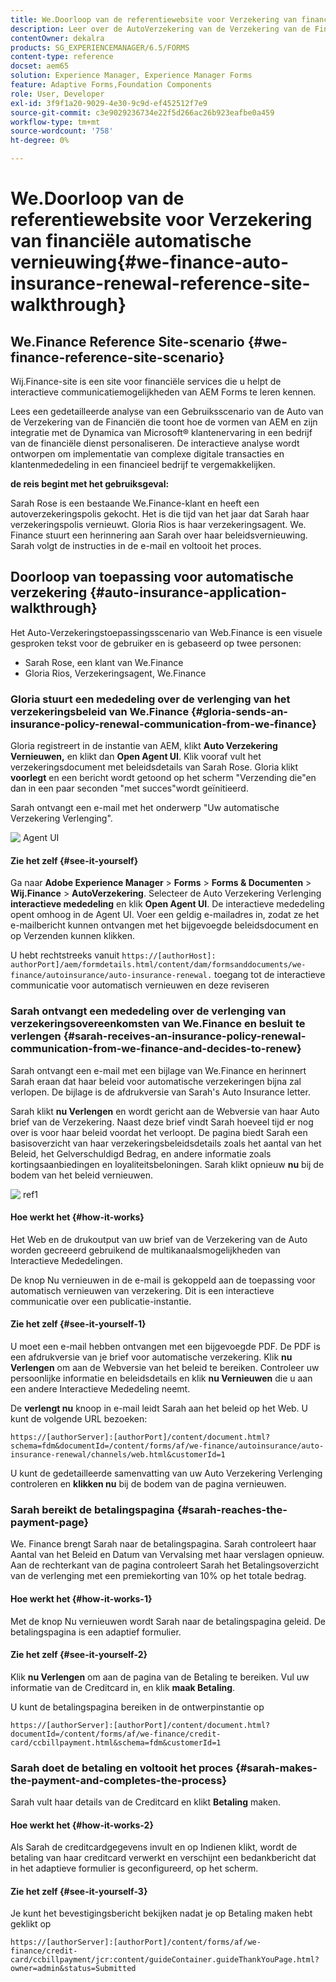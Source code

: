 ```yaml
---
title: We.Doorloop van de referentiewebsite voor Verzekering van financiële automatische vernieuwing
description: Leer over de AutoVerzekering van de Verzekering van de Financiën Verlenging verwijzingsplaats door een analyse te nemen.
contentOwner: dekalra
products: SG_EXPERIENCEMANAGER/6.5/FORMS
content-type: reference
docset: aem65
solution: Experience Manager, Experience Manager Forms
feature: Adaptive Forms,Foundation Components
role: User, Developer
exl-id: 3f9f1a20-9029-4e30-9c9d-ef452512f7e9
source-git-commit: c3e9029236734e22f5d266ac26b923eafbe0a459
workflow-type: tm+mt
source-wordcount: '758'
ht-degree: 0%

---
```


# We.Doorloop van de referentiewebsite voor Verzekering van financiële automatische vernieuwing{#we-finance-auto-insurance-renewal-reference-site-walkthrough}

## We.Finance Reference Site-scenario  {#we-finance-reference-site-scenario}

Wij.Finance-site is een site voor financiële services die u helpt de interactieve communicatiemogelijkheden van AEM Forms te leren kennen.

Lees een gedetailleerde analyse van een Gebruiksscenario van de Auto van de Verzekering van de Financiën die toont hoe de vormen van AEM en zijn integratie met de Dynamica van Microsoft® klantenervaring in een bedrijf van de financiële dienst personaliseren. De interactieve analyse wordt ontworpen om implementatie van complexe digitale transacties en klantenmededeling in een financieel bedrijf te vergemakkelijken.

**de reis begint met het gebruiksgeval:**

Sarah Rose is een bestaande We.Finance-klant en heeft een autoverzekeringspolis gekocht. Het is die tijd van het jaar dat Sarah haar verzekeringspolis vernieuwt. Gloria Rios is haar verzekeringsagent. We. Finance stuurt een herinnering aan Sarah over haar beleidsvernieuwing. Sarah volgt de instructies in de e-mail en voltooit het proces.

## Doorloop van toepassing voor automatische verzekering {#auto-insurance-application-walkthrough}

Het Auto-Verzekeringstoepassingsscenario van Web.Finance is een visuele gesproken tekst voor de gebruiker en is gebaseerd op twee personen:

* Sarah Rose, een klant van We.Finance
* Gloria Rios, Verzekeringsagent, We.Finance

### Gloria stuurt een mededeling over de verlenging van het verzekeringsbeleid van We.Finance {#gloria-sends-an-insurance-policy-renewal-communication-from-we-finance}

Gloria registreert in de instantie van AEM, klikt **Auto Verzekering Vernieuwen,** en klikt dan **Open Agent UI**. Klik vooraf vult het verzekeringsdocument met beleidsdetails van Sarah Rose. Gloria klikt **voorlegt** en een bericht wordt getoond op het scherm &quot;Verzending die&quot;en dan in een paar seconden &quot;met succes&quot;wordt geïnitieerd.

Sarah ontvangt een e-mail met het onderwerp &quot;Uw automatische Verzekering Verlenging&quot;.

![&#x200B; Agent UI &#x200B;](assets/agent_ui_email_new.png)

#### Zie het zelf {#see-it-yourself}

Ga naar **Adobe Experience Manager** > **Forms** > **Forms &amp; Documenten** > **Wij.Finance** > **AutoVerzekering**. Selecteer de Auto Verzekering Verlenging **interactieve mededeling** en klik **Open Agent UI**. De interactieve mededeling opent omhoog in de Agent UI. Voer een geldig e-mailadres in, zodat ze het e-mailbericht kunnen ontvangen met het bijgevoegde beleidsdocument en op Verzenden kunnen klikken.

U hebt rechtstreeks vanuit `https://[authorHost]: authorPort]/aem/formdetails.html/content/dam/formsanddocuments/we-finance/autoinsurance/auto-insurance-renewal.` toegang tot de interactieve communicatie voor automatisch vernieuwen en deze reviseren

### Sarah ontvangt een mededeling over de verlenging van verzekeringsovereenkomsten van We.Finance en besluit te verlengen {#sarah-receives-an-insurance-policy-renewal-communication-from-we-finance-and-decides-to-renew}

Sarah ontvangt een e-mail met een bijlage van We.Finance en herinnert Sarah eraan dat haar beleid voor automatische verzekeringen bijna zal verlopen. De bijlage is de afdrukversie van Sarah&#39;s Auto Insurance letter.

Sarah klikt **nu Verlengen** en wordt gericht aan de Webversie van haar Auto brief van de Verzekering. Naast deze brief vindt Sarah hoeveel tijd er nog over is voor haar beleid voordat het verloopt. De pagina biedt Sarah een basisoverzicht van haar verzekeringsbeleidsdetails zoals het aantal van het Beleid, het Gelverschuldigd Bedrag, en andere informatie zoals kortingsaanbiedingen en loyaliteitsbeloningen. Sarah klikt opnieuw **nu** bij de bodem van het beleid vernieuwen.

![&#x200B; ref1 &#x200B;](assets/ref1.png)

#### Hoe werkt het {#how-it-works}

Het Web en de drukoutput van uw brief van de Verzekering van de Auto worden gecreeerd gebruikend de multikanaalsmogelijkheden van Interactieve Mededelingen.

De knop Nu vernieuwen in de e-mail is gekoppeld aan de toepassing voor automatisch vernieuwen van verzekering. Dit is een interactieve communicatie over een publicatie-instantie.

#### Zie het zelf {#see-it-yourself-1}

U moet een e-mail hebben ontvangen met een bijgevoegde PDF. De PDF is een afdrukversie van je brief voor automatische verzekering. Klik **nu Verlengen** om aan de Webversie van het beleid te bereiken. Controleer uw persoonlijke informatie en beleidsdetails en klik **nu Vernieuwen** die u aan een andere Interactieve Mededeling neemt.

De **verlengt nu** knoop in e-mail leidt Sarah aan het beleid op het Web. U kunt de volgende URL bezoeken:

`https://[authorServer]:[authorPort]/content/document.html?schema=fdm&documentId=/content/forms/af/we-finance/autoinsurance/auto-insurance-renewal/channels/web.html&customerId=1`

U kunt de gedetailleerde samenvatting van uw Auto Verzekering Verlenging controleren en **klikken nu** bij de bodem van de pagina vernieuwen.

### Sarah bereikt de betalingspagina {#sarah-reaches-the-payment-page}

We. Finance brengt Sarah naar de betalingspagina. Sarah controleert haar Aantal van het Beleid en Datum van Vervalsing met haar verslagen opnieuw. Aan de rechterkant van de pagina controleert Sarah het Betalingsoverzicht van de verlenging met een premiekorting van 10% op het totale bedrag.

#### Hoe werkt het {#how-it-works-1}

Met de knop Nu vernieuwen wordt Sarah naar de betalingspagina geleid. De betalingspagina is een adaptief formulier.

#### Zie het zelf {#see-it-yourself-2}

Klik **nu Verlengen** om aan de pagina van de Betaling te bereiken. Vul uw informatie van de Creditcard in, en klik **maak Betaling**.

U kunt de betalingspagina bereiken in de ontwerpinstantie op

`https://[authorServer]:[authorPort]/content/document.html?documentId=/content/forms/af/we-finance/credit-card/ccbillpayment.html&schema=fdm&customerId=1`

### Sarah doet de betaling en voltooit het proces {#sarah-makes-the-payment-and-completes-the-process}

Sarah vult haar details van de Creditcard en klikt **Betaling** maken.

#### Hoe werkt het {#how-it-works-2}

Als Sarah de creditcardgegevens invult en op Indienen klikt, wordt de betaling van haar creditcard verwerkt en verschijnt een bedankbericht dat in het adaptieve formulier is geconfigureerd, op het scherm.

#### Zie het zelf {#see-it-yourself-3}

Je kunt het bevestigingsbericht bekijken nadat je op Betaling maken hebt geklikt op

`https://[authorServer]:[authorPort]/content/forms/af/we-finance/credit-card/ccbillpayment/jcr:content/guideContainer.guideThankYouPage.html?owner=admin&status=Submitted`
